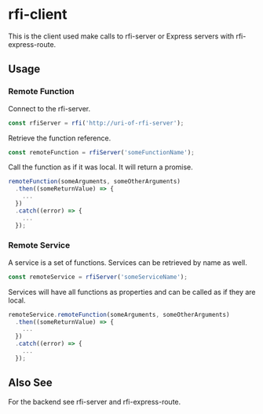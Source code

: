 rfi-client
==========
This is the client used make calls to rfi-server or Express servers with rfi-express-route.

Usage
-----

### Remote Function
Connect to the rfi-server.
```js
const rfiServer = rfi('http://uri-of-rfi-server');
```

Retrieve the function reference.
```js
const remoteFunction = rfiServer('someFunctionName');
```

Call the function as if it was local. It will return a promise.
```js
remoteFunction(someArguments, someOtherArguments)
  .then((someReturnValue) => {
    ...
  })
  .catch((error) => {
    ...
  });
```

### Remote Service
A service is a set of functions. Services can be retrieved by name as well.

```js
const remoteService = rfiServer('someServiceName');
```

Services will have all functions as properties and can be called as if they are local.
```js
remoteService.remoteFunction(someArguments, someOtherArguments)
  .then((someReturnValue) => {
    ...
  })
  .catch((error) => {
    ...
  });
```

Also See
--------

For the backend see rfi-server and rfi-express-route.

